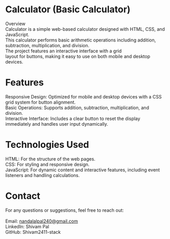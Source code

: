 # Calculator (Basic Calculator)
Overview<br>
Calculator is a simple web-based calculator designed with HTML, CSS, and JavaScript.<br> 
This calculator performs basic arithmetic operations including addition, subtraction, multiplication, and division.<br> 
The project features an interactive interface with a grid<br>
layout for buttons, making it easy to use on both mobile and desktop devices.

# Features
Responsive Design: Optimized for mobile and desktop devices with a CSS grid system for button alignment.<br>
Basic Operations: Supports addition, subtraction, multiplication, and division.<br>
Interactive Interface: Includes a clear button to reset the display immediately and handles user input dynamically.
# Technologies Used
HTML: For the structure of the web pages.<br>
CSS: For styling and responsive design.<br>
JavaScript: For dynamic content and interactive features, including event listeners and handling calculations.<br>
# Contact
For any questions or suggestions, feel free to reach out:<br><br>
Email: nandalalpal240@gmail.com<br>
LinkedIn: Shivam Pal<br>
GitHub: Shivam2411-stack<br>
